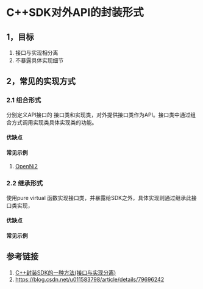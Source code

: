

# C++SDK对外API的封装形式



## 1，目标

1. 接口与实现相分离
2. 不暴露具体实现细节

## 2，常见的实现方式

### 2.1 组合形式

分别定义API接口的 接口类和实现类，对外提供接口类作为API。接口类中通过组合方式调用实现类具体实现类的功能。



#### 优缺点



#### 常见示例

1. [OpenNi2](https://github.com/OpenNI/OpenNI2)



### 2.2 继承形式

使用pure virtual 函数实现接口类，并暴露给SDK之外，具体实现则通过继承此接口类实现，



#### 优缺点

#### 常见示例





## 参考链接

1. [C++封装SDK的一种方法(接口与实现分离)](https://blog.csdn.net/u011583798/article/details/79615756)
2. https://blog.csdn.net/u011583798/article/details/79696242

